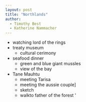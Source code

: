 ```yaml
---
layout: post
title: "Northlands"
author:
  - Timothy Best
  - Katherine Nammacher
---
```


- watching lord of the rings
- treaty museum
  - cultural cerimony
- seafood dinner
  - green and blue giant mussles
  - view of the bay
- Tane Mauhtu
  - meeting Tarisa
  - meeting the aussie couple]
  - sketch
  - walkto father of the forest
 ' 